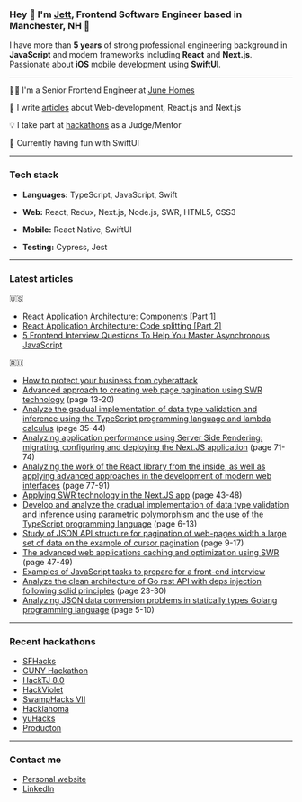 ### Hey 👋 I'm [Jett](https://jett.software), Frontend Software Engineer based in Manchester, NH 🍂
I have more than <strong>5 years</strong> of strong professional engineering background in <strong>JavaScript</strong> and modern frameworks including <strong>React</strong> and <strong>Next.js</strong>. Passionate about <strong>iOS</strong> mobile development using <strong>SwiftUI</strong>. 

<hr />

👨‍💻 I'm a Senior Frontend Engineer at [June Homes](https://junehomes.com)

🔭 I write [articles](#articles) about Web-development, React.js and Next.js

💡 I take part at [hackathons](#hacks) as a Judge/Mentor

🌱 Currently having fun with SwiftUI

<hr />

### Tech stack

- <strong>Languages:</strong> TypeScript, JavaScript, Swift

- <strong>Web:</strong> React, Redux, Next.js, Node.js, SWR, HTML5, CSS3

- <strong>Mobile:</strong> React Native, SwiftUI

- <strong>Testing:</strong> Cypress, Jest

<hr id='articles'/>

### Latest articles

🇺🇸
- [React Application Architecture: Components [Part 1]](https://hackernoon.com/react-application-architecture-components-part-1-1w1l340n)
- [React Application Architecture: Code splitting [Part 2]](https://hackernoon.com/react-application-architecture-code-splitting-part-2-pmb35ii)
- [5 Frontend Interview Questions To Help You Master Asynchronous JavaScript](https://javascript.plainenglish.io/5-frontend-interview-questions-to-help-you-master-asynchronous-javascript-3339d0f89fdc?gi=c77c82c90f89)

🇷🇺
- [How to protect your business from cyberattack](https://delovoymir.biz/kak-zaschitit-svoy-biznes-ot-kiberataki.html)
- [Advanced approach to creating web page pagination using SWR technology](https://naukaip.ru/wp-content/uploads/2021/09/MK-1179.pdf) (page 13-20)
- [Analyze the gradual implementation of data type validation and inference using the TypeScript programming language and lambda calculus](https://www.europe-science.com/wp-content/uploads/2021/09/Sciences-of-Europe-No-78-2021-Vol.-1.pdf) (page 35-44)
- [Analyzing application performance using Server Side Rendering: migrating, configuring and deploying the Next.JS application](https://www.europe-science.com/wp-content/uploads/2021/08/Sciences-of-Europe-No-76-2021-Vol.-1.pdf) (page 71-74)
- [Analyzing the work of the React library from the inside, as well as applying advanced approaches in the development of modern web interfaces](https://naukaip.ru/wp-content/uploads/2021/10/МК-1211.pdf) (page 77-91)
- [Applying SWR technology in the Next.JS app](https://scientificmagazine.ru/images/PDF/2021/60/Nauchnyj-zhurnal-5-60-.pdf) (page 43-48)
- [Develop and analyze the gradual implementation of data type validation and inference using parametric polymorphism and the use of the TypeScript programming language](https://internationalconference.ru/images/PDF/2021/73/EUROPEAN_RESEARCH-5-73-.pdf) (page 6-13)
- [Study of JSON API structure for pagination of web-pages width a large set of data on the example of cursor pagination](https://scientific-conference.com/images/PDF/2021/82/International_scientific_review-6-82-ISBN-.pdf) (page 9-17)
- [The advanced web applications caching and optimization using SWR](https://www.europe-science.com/wp-content/uploads/2021/07/Sciences-of-Europe-No-73-2021-Vol-1.pdf) (page 47-49)
- [Examples of JavaScript tasks to prepare for a front-end interview](https://tproger.ru/articles/primery-zadach-po-javascript-dlja-podgotovki-dzhuna-k-sobesedovaniju-po-frontendu/)
- [Analyze the clean architecture of Go rest API with deps injection following solid principles](https://ipi1.ru/homepage/images/PDF/2021/166/PSME-9-166-.pdf) (page 23-30)
- [Analyzing JSON data conversion problems in statically types Golang programming language](https://scienceproblems.ru/images/PDF/2021/66/pn-7-66-.pdf) (page 5-10)

<hr id='hacks'/>

### Recent hackathons

- [SFHacks](https://sf-hacks.devpost.com/)
- [CUNY Hackathon](https://the-cuny-hackathon-2021.devpost.com)
- [HackTJ 8.0](https://hacktj2021.devpost.com/)
- [HackViolet](https://hackviolet.devpost.com/)
- [SwampHacks VII](https://swamphacks-vii.devpost.com/)
- [Hacklahoma](https://hacklahoma21.devpost.com/)
- [yuHacks](https://yuhacks2021.devpost.com)
- [Producton](https://producton.online/eng)

<hr />

### Contact me
- [Personal website](https://jett.software)
- [LinkedIn](https://www.linkedin.com/in/jettlove)
